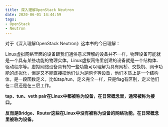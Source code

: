 ```yaml
---
title: 深入理解OpenStack Neutron
date: 2020-06-01 14:44:59
tags: 
- OpenStack 
- Neutron
---
```


对于《深入理解OpenStack Neutron》这本书的今日理解：

Linux虚拟网络里面的设备跟我们通俗意义理解的设备并不一样，物理设备可能就是一个具有某些功能的物理实体。Linux虚拟网络里创建的设备就是一个结构体、驱动程序等。虚拟网络设备具有的一些功能可以理解为具有网桥、交换机、网卡功能的虚拟化，但是又不能直接把他们认为是网卡等设备，他们本质上是一个结构体，是一段函数定义，比如tap/tun，定义完全一样，只是flag有区别，定义他们在二层还是在三层工作。

**tap、tun、veth pair在Linux中都被称为设备，在日常概念里，通常被称为接口。**

**反而是Bridge、Router这些在Linux中没有被称为设备的网络功能，在日常概念里被称为设备。**



